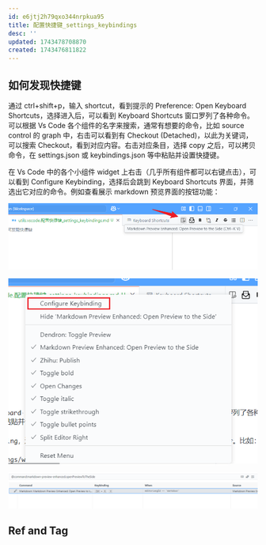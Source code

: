 ```yaml
---
id: e6jtj2h79qxo344nrpkua95
title: 配置快捷键_settings_keybindings
desc: ''
updated: 1743478708870
created: 1743476811822
---
```


## 如何发现快捷键

通过 ctrl+shift+p，输入 shortcut，看到提示的 Preference: Open Keyboard Shortcuts，选择进入后，可以看到 Keyboard Shortcuts 窗口罗列了各种命令。可以根据 Vs Code 各个组件的名字来搜索，通常有想要的命令，比如 source control 的 graph 中，右击可以看到有 Checkout (Detached)，以此为关键词，可以搜索 Checkout，看到对应内容。右击对应条目，选择 copy 之后，可以拷贝命令，在 settings.json 或 keybindings.json 等中粘贴并设置快捷键。

在 Vs Code 中的各个小组件 widget 上右击（几乎所有组件都可以右键点击），可以看到 Configure Keybinding，选择后会跳到 Keyboard Shortcuts 界面，并筛选出它对应的命令。例如查看展示 markdown 预览界面的按钮功能：

![widget](assets/images/utils.vscode.配置快捷键_settings_keybindings/widget.png)

![configure](assets/images/utils.vscode.配置快捷键_settings_keybindings/configure.png)

![shortcut](assets/images/utils.vscode.配置快捷键_settings_keybindings/shortcut.png)

## Ref and Tag